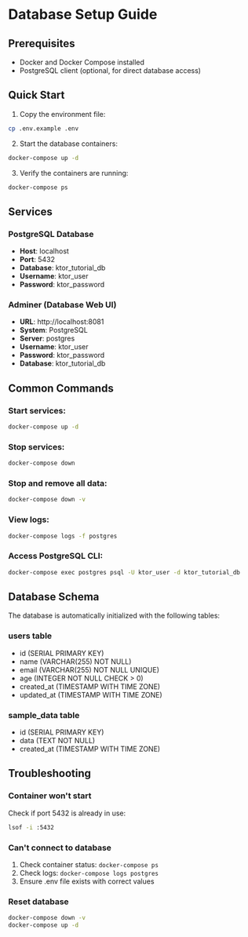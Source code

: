 # Database Setup Guide

## Prerequisites
- Docker and Docker Compose installed
- PostgreSQL client (optional, for direct database access)

## Quick Start

1. Copy the environment file:
```bash
cp .env.example .env
```

2. Start the database containers:
```bash
docker-compose up -d
```

3. Verify the containers are running:
```bash
docker-compose ps
```

## Services

### PostgreSQL Database
- **Host**: localhost
- **Port**: 5432
- **Database**: ktor_tutorial_db
- **Username**: ktor_user
- **Password**: ktor_password

### Adminer (Database Web UI)
- **URL**: http://localhost:8081
- **System**: PostgreSQL
- **Server**: postgres
- **Username**: ktor_user
- **Password**: ktor_password
- **Database**: ktor_tutorial_db

## Common Commands

### Start services:
```bash
docker-compose up -d
```

### Stop services:
```bash
docker-compose down
```

### Stop and remove all data:
```bash
docker-compose down -v
```

### View logs:
```bash
docker-compose logs -f postgres
```

### Access PostgreSQL CLI:
```bash
docker-compose exec postgres psql -U ktor_user -d ktor_tutorial_db
```

## Database Schema

The database is automatically initialized with the following tables:

### users table
- id (SERIAL PRIMARY KEY)
- name (VARCHAR(255) NOT NULL)
- email (VARCHAR(255) NOT NULL UNIQUE)
- age (INTEGER NOT NULL CHECK > 0)
- created_at (TIMESTAMP WITH TIME ZONE)
- updated_at (TIMESTAMP WITH TIME ZONE)

### sample_data table
- id (SERIAL PRIMARY KEY)
- data (TEXT NOT NULL)
- created_at (TIMESTAMP WITH TIME ZONE)

## Troubleshooting

### Container won't start
Check if port 5432 is already in use:
```bash
lsof -i :5432
```

### Can't connect to database
1. Check container status: `docker-compose ps`
2. Check logs: `docker-compose logs postgres`
3. Ensure .env file exists with correct values

### Reset database
```bash
docker-compose down -v
docker-compose up -d
```